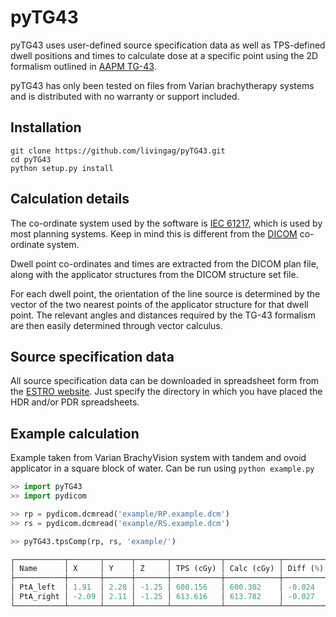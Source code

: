 # pyTG43

pyTG43 uses user-defined source specification data as well as TPS-defined dwell positions and times to calculate dose at a specific point using the 2D formalism outlined in [AAPM TG-43](http://dx.doi.org/10.1118/1.1646040).

pyTG43 has only been tested on files from Varian brachytherapy systems and is distributed with no warranty or support included.

## Installation

```
git clone https://github.com/livingag/pyTG43.git
cd pyTG43
python setup.py install
```

## Calculation details

The co-ordinate system used by the software is [IEC 61217](https://i.imgur.com/k926EqO.png), which is used by most planning systems. Keep in mind this is different from the [DICOM](http://dicom.nema.org/DICOM/2013/output/chtml/part17/figures/PS3.17_FFF.1.2-3.svg) co-ordinate system.

Dwell point co-ordinates and times are extracted from the DICOM plan file, along with the applicator structures from the DICOM structure set file.

For each dwell point, the orientation of the line source is determined by the vector of the two nearest points of the applicator structure for that dwell point. The relevant angles and distances required by the TG-43 formalism are then easily determined through vector calculus.

## Source specification data

All source specification data can be downloaded in spreadsheet form from the [ESTRO website](https://www.estro.org/about/governance-organisation/committees-activities/tg43). Just specify the directory in which you have placed the HDR and/or PDR spreadsheets.

## Example calculation

Example taken from Varian BrachyVision system with tandem and ovoid applicator in a square block of water. Can be run using `python example.py`

```python
>> import pyTG43
>> import pydicom

>> rp = pydicom.dcmread('example/RP.example.dcm')
>> rs = pydicom.dcmread('example/RS.example.dcm')

>> pyTG43.tpsComp(rp, rs, 'example/')

┌───────────┬───────┬──────┬───────┬───────────┬────────────┬──────────┐
│ Name      │ X     │ Y    │ Z     │ TPS (cGy) │ Calc (cGy) │ Diff (%) │
├───────────┼───────┼──────┼───────┼───────────┼────────────┼──────────┤
│ PtA_left  │ 1.91  │ 2.28 │ -1.25 │ 600.156   │ 600.302    │ -0.024   │
│ PtA_right │ -2.09 │ 2.11 │ -1.25 │ 613.616   │ 613.782    │ -0.027   │
└───────────┴───────┴──────┴───────┴───────────┴────────────┴──────────┘
```
